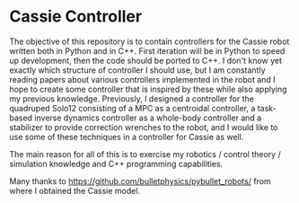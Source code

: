 # Cassie Controller

The objective of this repository is to contain controllers for the Cassie robot written both in Python and in C++. First iteration will be in Python to speed up development, then the code should be ported to C++. I don't know yet exactly which structure of controller I should use, but I am constantly reading papers about various controllers implemented in the robot and I hope to create some controller that is inspired by these while also applying my previous knowledge. Previously, I designed a controller for the quadruped Solo12 consisting of a MPC as a centroidal controller, a task-based inverse dynamics controller as a whole-body controller and a stabilizer to provide correction wrenches to the robot, and I would like to use some of these techniques in a controller for Cassie as well.

The main reason for all of this is to exercise my robotics / control theory / simulation knowledge and C++ programming capabilities.

Many thanks to https://github.com/bulletphysics/pybullet_robots/ from where I obtained the Cassie model. 